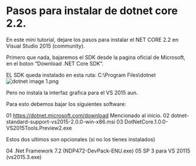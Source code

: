 # Pasos para instalar de dotnet core 2.2.
En este mini tutorial, dejare los pasos para instalar el NET CORE 2.2 en Visual Studio 2015 (community).

Primero que nada, bajaremos el SDK desde la pagina oficial de Microsoft, en el boton “Download .NET Core SDK”.

EL SDK queda instalado en esta ruta: C:\Program Files\dotnet
![dotnet image 1.png](https://tydw.files.wordpress.com/2019/04/dotnet-ruta-fisica.png)



Pero no instala la interfaz grafica para el VS 2015 aun.

Para esto debemos bajar los siguientes software:

01 https://dotnet.microsoft.com/download Mencionado al inicio.
02 dotnet-standard-support-vs2015-2.0.0-win-x86.msi
03 DotNetCore.1.0.0-VS2015Tools.Preview2.exe

Estos dos ultimos son opcionales (si no los tienes instalados)

04 .Net Framework 7.2 (NDP472-DevPack-ENU.exe)
05 SP 3 para VS 20115 (vs2015.3.exe)